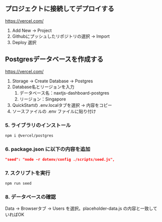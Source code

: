 ## プロジェクトに接続してデプロイする

https://vercel.com/

1. Add New → Project
2. Githubにプッシュしたリポジトリの選択 → Import
3. Deploy 選択 

## Postgresデータベースを作成する

https://vercel.com/

1. Storage → Create Database → Postgres 
2. Database名とリージョンを入力
	1. データベース名：naxtjs-dashboard-postgres
	2. リージョン：Singapore
3. QuickStartの .env.localタブを選択 → 内容をコピー
4. ソースファイルの .env ファイルに貼り付け 

### 5. ライブラリのインストール

```bash
npm i @vercel/postgres
```

### 6. package.json に以下の内容を追加

```json
"seed": "node -r dotenv/config ./scripts/seed.js",
```

### 7. スクリプトを実行

```bash
npm run seed
```

### 8. データベースの確認

Data → Browserタブ → Users を選択。placeholder-data.js の内容と一致していればOK